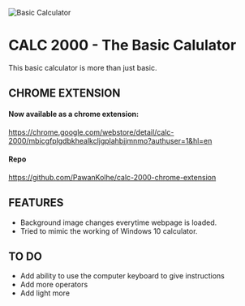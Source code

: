 ![Basic Calculator](https://i.imgur.com/enb1at8.png)

# CALC 2000 - The Basic Calulator
This basic calculator is more than just basic.

## CHROME EXTENSION
#### Now available as a chrome extension:
https://chrome.google.com/webstore/detail/calc-2000/mbicgfplgdbkhealkcljgplahbjjmnmo?authuser=1&hl=en
#### Repo
https://github.com/PawanKolhe/calc-2000-chrome-extension

## FEATURES
- Background image changes everytime webpage is loaded.
- Tried to mimic the working of Windows 10 calculator.

## TO DO
- Add ability to use the computer keyboard to give instructions
- Add more operators
- Add light more
